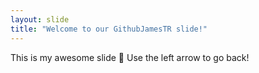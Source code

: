```yaml
---
layout: slide
title: "Welcome to our GithubJamesTR slide!"
---
```

This is my awesome slide :tada: 
Use the left arrow to go back!
